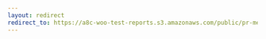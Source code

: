 ```yaml
---
layout: redirect
redirect_to: https://a8c-woo-test-reports.s3.amazonaws.com/public/pr-merge/39917/api/index.html
---
```

